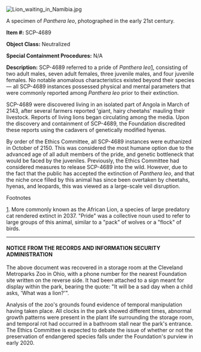 ![Lion_waiting_in_Namibia.jpg](https://upload.wikimedia.org/wikipedia/commons/7/73/Lion_waiting_in_Namibia.jpg)

A specimen of _Panthera leo_, photographed in the early 21st century.

**Item #:** SCP-4689

**Object Class:** Neutralized

**Special Containment Procedures:** N/A

**Description:** SCP-4689 referred to a pride of _Panthera leo_[1](javascript:;), consisting of two adult males, seven adult females, three juvenile males, and four juvenile females. No notable anomalous characteristics existed beyond their species— all SCP-4689 instances possessed physical and mental parameters that were commonly reported among _Panthera leo_ prior to their extinction.

SCP-4689 were discovered living in an isolated part of Angola in March of 2143, after several farmers reported 'giant, hairy cheetahs' mauling their livestock. Reports of living lions began circulating among the media. Upon the discovery and containment of SCP-4689, the Foundation discredited these reports using the cadavers of genetically modified hyenas.

By order of the Ethics Committee, all SCP-4689 instances were euthanized in October of 2150. This was considered the most humane option due to the advanced age of all adult members of the pride, and genetic bottleneck that would be faced by the juveniles. Previously, the Ethics Committee had considered measures to release SCP-4689 into the wild. However, due to the fact that the public has accepted the extinction of _Panthera leo_, and that the niche once filled by this animal has since been overtaken by cheetahs, hyenas, and leopards, this was viewed as a large-scale veil disruption.

Footnotes

[1](javascript:;). More commonly known as the African Lion, a species of large predatory cat rendered extinct in 2037. "Pride" was a collective noun used to refer to large groups of this animal, similar to a "pack" of wolves or a "flock" of birds.

* * *

#### NOTICE FROM THE RECORDS AND INFORMATION SECURITY ADMINISTRATION

The above document was recovered in a storage room at the Cleveland Metroparks Zoo in Ohio, with a phone number for the nearest Foundation site written on the reverse side. It had been attached to a sign meant for display within the park, bearing the quote: "It will be a sad day when a child asks, 'What was a lion?'".

Analysis of the zoo's grounds found evidence of temporal manipulation having taken place. All clocks in the park showed different times, abnormal growth patterns were present in the plant life surrounding the storage room, and temporal rot had occurred in a bathroom stall near the park's entrance. The Ethics Committee is expected to debate the issue of whether or not the preservation of endangered species falls under the Foundation's purview in early 2020.